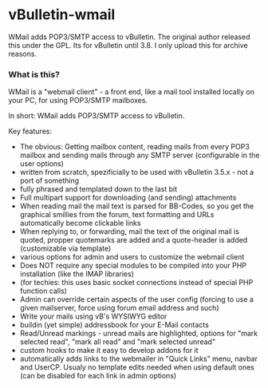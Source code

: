 # vBulletin-wmail
WMail adds POP3/SMTP access to vBulletin. The original author released this under the GPL. Its for vBulletin until 3.8. I only upload this for archive reasons.


### What is this?
WMail is a "webmail client" - a front end, like a mail tool installed locally on your PC, for using POP3/SMTP mailboxes.

In short:
WMail adds POP3/SMTP access to vBulletin.

Key features:

 * The obvious: Getting mailbox content, reading mails from every POP3 mailbox and sending mails through any SMTP server (configurable in the user options)
 * written from scratch, spezificially to be used with vBulletin 3.5.x - not a port of something
 * fully phrased and templated down to the last bit
 * Full multipart support for downloading (and sending) attachments
 * When reading mail the mail text is parsed for BB-Codes, so you get the graphical smillies from the forum, text formatting and URLs automatically become clickable links
 * When replying to, or forwarding, mail the text of the original mail is quoted, propper quotemarks are added and a quote-header is added (customizable via template)
 * various options for admin and users to customize the webmail client
 * Does NOT require any special modules to be compiled into your PHP installation (like the IMAP libraries)
 * (for techies: this uses basic socket connections instead of special PHP function calls)
 * Admin can override certain aspects of the user config (forcing to use a given mailserver, force using forum email address and such)
 * Write your mails using vB's WYSIWYG editor
 * buildin (yet simple) addressbook for your E-Mail contacts
 * Read/Unread markings - unread mails are highlighted, options for "mark selected read", "mark all read" and "mark selected unread"
 * custom hooks to make it easy to develop addons for it
 * automatically adds links to the webmailer in "Quick Links" menu, navbar and UserCP. Usualy no template edits needed when using default ones (can be disabled for each link in admin options)
